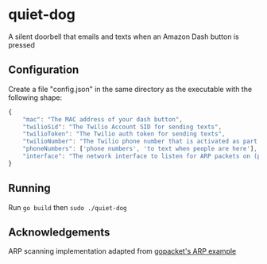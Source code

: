 # quiet-dog

A silent doorbell that emails and texts when an Amazon Dash button is pressed

## Configuration

Create a file "config.json" in the same directory as the executable with the following shape:

```javascript
{
    "mac": "The MAC address of your dash button",
    "twilioSid": "The Twilio Account SID for sending texts",
    "twilioToken": "The Twilio auth token for sending texts",
    "twilioNumber": "The Twilio phone number that is activated as part of the setup",
    "phoneNumbers": ['phone numbers', 'to text when people are here'],
    "interface": "The network interface to listen for ARP packets on (probably wlan0 or similar)"
}
```

## Running

Run `go build` then `sudo ./quiet-dog`

## Acknowledgements

ARP scanning implementation adapted from [gopacket's ARP example](https://github.com/google/gopacket/blob/master/examples/arpscan/arpscan.go)

